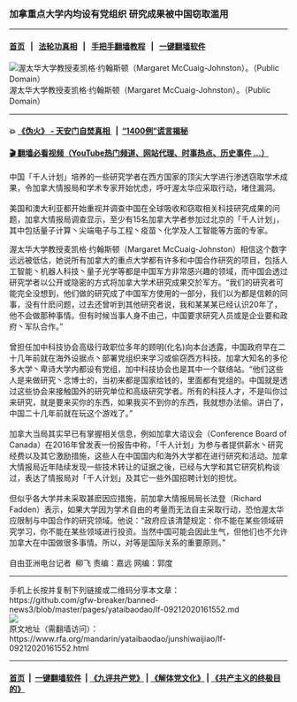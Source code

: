 ### 加拿重点大学内均设有党组织   研究成果被中国窃取滥用 
------------------------

#### [首页](https://github.com/gfw-breaker/banned-news3/blob/master/README.md) &nbsp;&nbsp;|&nbsp;&nbsp; [法轮功真相](https://github.com/begood0513/basic/blob/master/README.md)  &nbsp;&nbsp;|&nbsp;&nbsp; [手把手翻墙教程](https://github.com/gfw-breaker/guides/wiki)  &nbsp;&nbsp;|&nbsp;&nbsp; [一键翻墙软件](https://github.com/gfw-breaker/nogfw/blob/master/README.md)  



<div id="headerimg">
 <img alt="渥太华大学教授麦凯格·约翰斯顿（Margaret McCuaig-Johnston）。（Public Domain）" src="https://www.rfa.org/mandarin/yataibaodao/junshiwaijiao/lf-09212020161552.html/image.jpg/image" title="渥太华大学教授麦凯格·约翰斯顿（Margaret McCuaig-Johnston）。（Public Domain）"/>
 <div id="headerimgcontents">
  <div id="headerimgcaption">
   <span>
    渥太华大学教授麦凯格·约翰斯顿（Margaret McCuaig-Johnston）。（Public Domain）
   </span>
   <!-- zoomattribute -->
  </div>
  <!-- headerimgcaption -->
 </div>
 <!-- headerimagecontents -->
</div>

<hr/>


#### 💥 [《伪火》 - 天安门自焚真相 ](http://158.247.195.190:10000/videos/blog/weihuo.html)&nbsp; |&nbsp; [“1400例”谎言揭秘  ](http://158.247.195.190:10000/videos/blog/jiexi1400.html)

#### [ 🎬  翻墙必看视频（YouTube热门频道、网站代理、时事热点、历史事件 ...）](https://github.com/gfw-breaker/links/blob/master/banned.md)

<div id="storytext">
 <div>
  <div class="slot_header">
  </div>
 </div>
 <p>
  中国「千人计划」培养的一些研究学者在西方国家的顶尖大学进行渗透窃取学术成果，令加拿大情报局和学术专家开始忧虑，呼吁渥太华应采取行动，堵住漏洞。
  <br/>
  <br/>
  美国和澳大利亚都开始重视并调查中国在全球吸收和窃取相关科技研究成果的问题，加拿大情报局调查显示，至少有15名加拿大学者参加过北京的「千人计划」，其中包括量子计算丶尖端电子与工程丶疫苗丶化学及人工智能等方面的专家。
 </p>
 <div>
 </div>
 <p>
 </p>
 <p>
  渥太华大学教授麦凯格·约翰斯顿（Margaret McCuaig-Johnston）相信这个数字远远被低估，她说所有加拿大的重点大学都有许多和中国合作研究的项目，包括人工智能丶机器人科技丶量子光学等都是中国军方非常感兴趣的领域，而中国会透过研究学者以公开或隐密的方式将加拿大学术研究成果交於军方。“我们的研究者可能完全没想到，他们做的研究成了中国军方使用的一部分，我们以为都是信赖的同事，没有什麽问题，过去还曾听到其他研究者说，我和某某某已经认识20年了，他不会做那种事情。但有时候当事人身不由己，中国要求研究人员或是企业要和政府丶军队合作。”
  <br/>
  <br/>
  曾担任加中科技协会高级行政职位多年的顾明(化名)向本台透露，中国政府早在二十几年前就在海外设据点丶部署党组织来学习或偷窃西方科技。加拿大知名的多伦多大学丶卑诗大学内都设有党组，加中科技协会也是其中一个联络站。“他们这些人是来做研究丶念博士的，当初来都是国家给钱的，里面都有党组的。中国就是透过这些协会来接触国外的研究单位和高级研究学者。所有的科技人才，不是叫你过来研究，就是要来买你的东西，如果我买不到你的东西，我就想办法偷。讲白了，中国二十几年前就在玩这个游戏了。”
  <br/>
  <br/>
  加拿大当局其实早已有掌握相关信息，例如加拿大谘议会（Conference Board of Canada）在2016年曾发表一份报告中称，「千人计划」为参与者提供薪水丶研究经费以及其它激励措施，这些人在中国国内和海外大学都在进行研究和活动。加拿大情报局近年陆续发现一些技术转让的证据之後，已经与大学和其它研究机构谈过，表达了情报局对「千人计划」及其它一些外国招聘计划的担忧。
  <br/>
  <br/>
  但似乎各大学并未采取甚麽因应措施，前加拿大情报局局长法登（Richard Fadden）表示，如果大学因为学术自由的考量而无法自主采取行动，恐怕渥太华应限制与中国合作的研究领域。他说：“政府应该清楚规定：你不能在某些领域研究学习，你不能在某些领域进行投资。当然中国可能会因此生气，但他们也不允许加拿大在中国做很多事情。所以，对等是国际关系的重要原则。”
  <br/>
  <br/>
  自由亚洲电台记者  柳飞 责编：嘉远 网编：郭度
 </p>
</div>

<hr/>
手机上长按并复制下列链接或二维码分享本文章：<br/>
https://github.com/gfw-breaker/banned-news3/blob/master/pages/yataibaodao/lf-09212020161552.md <br/>
<a href='https://github.com/gfw-breaker/banned-news3/blob/master/pages/yataibaodao/lf-09212020161552.md'><img src='https://github.com/gfw-breaker/banned-news3/blob/master/pages/yataibaodao/lf-09212020161552.md.png'/></a> <br/>
原文地址（需翻墙访问）：https://www.rfa.org/mandarin/yataibaodao/junshiwaijiao/lf-09212020161552.html


------------------------
#### [首页](https://github.com/gfw-breaker/banned-news3/blob/master/README.md) &nbsp;|&nbsp; [一键翻墙软件](https://github.com/gfw-breaker/nogfw/blob/master/README.md) &nbsp;| [《九评共产党》](https://github.com/gfw-breaker/9ping.md/blob/master/README.md#九评之一评共产党是什么) | [《解体党文化》](https://github.com/gfw-breaker/jtdwh.md/blob/master/README.md) | [《共产主义的终极目的》](https://github.com/gfw-breaker/gczydzjmd.md/blob/master/README.md)


<img src='http://gfw-breaker.win/banned-news3/pages/yataibaodao/lf-09212020161552.md' width='0px' height='0px'/>